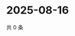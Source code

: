# 2025-08-16

共 0 条

<!-- BEGIN ZHIHUQUESTIONS -->
<!-- 最后更新时间 Sat Aug 16 2025 00:14:01 GMT+0800 (China Standard Time) -->

<!-- END ZHIHUQUESTIONS -->
